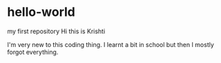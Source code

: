 # hello-world
my first repository
Hi this is Krishti

I'm very new to this coding thing. I learnt a bit in school but then I mostly forgot everything.
